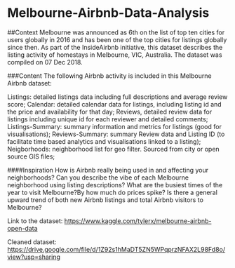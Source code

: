 # Melbourne-Airbnb-Data-Analysis

##Context
Melbourne was announced as 6th on the list of top ten cities for users globally in 2016 and has been one of the top cities for listings globally since then. As part of the InsideAirbnb initiative, this dataset describes the listing activity of homestays in Melbourne, VIC, Australia. The dataset was compiled on 07 Dec 2018.

###Content
The following Airbnb activity is included in this Melbourne Airbnb dataset:

Listings: detailed listings data including full descriptions and average review score;
Calendar: detailed calendar data for listings, including listing id and the price and availability for that day;
Reviews, detailed review data for listings including unique id for each reviewer and detailed comments;
Listings-Summary: summary information and metrics for listings (good for visualisations);
Reviews-Summary: summary Review data and Listing ID (to facilitate time based analytics and visualisations linked to a listing);
Neigborhoods: neighborhood list for geo filter. Sourced from city or open source GIS files;

####Inspiration
How is Airbnb really being used in and affecting your neighborhoods?
Can you describe the vibe of each Melbourne neighborhood using listing descriptions?
What are the busiest times of the year to visit Melbourne?By how much do prices spike?
Is there a general upward trend of both new Airbnb listings and total Airbnb visitors to
Melbourne?

Link to the dataset: https://www.kaggle.com/tylerx/melbourne-airbnb-open-data

Cleaned dataset: https://drive.google.com/file/d/1Z92s1hMaDT5ZN5WPqprzNFAX2L98Fd8o/view?usp=sharing
